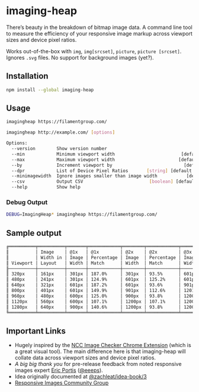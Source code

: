 # imaging-heap

There’s beauty in the breakdown of bitmap image data. A command line tool to measure the efficiency of your responsive image markup across viewport sizes and device pixel ratios.

Works out-of-the-box with `img`, `img[srcset]`, `picture`, `picture [srcset]`. Ignores `.svg` files. No support for background images (yet?).

## Installation

```sh
npm install --global imaging-heap
```

## Usage

```sh
imagingheap https://filamentgroup.com/
```

```sh
imagingheap http://example.com/ [options]

Options:
  --version        Show version number                                 [boolean]
  --min            Minimum viewport width                         [default: 320]
  --max            Maximum viewport width                        [default: 1280]
  --by             Increment viewport by                           [default: 80]
  --dpr            List of Device Pixel Ratios       [string] [default: "1,2,3"]
  --minimagewidth  Ignore images smaller than image width           [default: 5]
  --csv            Output CSV                         [boolean] [default: false]
  --help           Show help                                           [boolean]
```

### Debug Output

```sh
DEBUG=ImagingHeap* imagingheap https://filamentgroup.com/
```

## Sample output

```sh
╔══════════╤══════════╤═══════╤════════════╤════════╤════════════╤════════╤════════════╗
║          │ Image    │ @1x   │ @1x        │ @2x    │ @2x        │ @3x    │ @3x        ║
║          │ Width in │ Image │ Percentage │ Image  │ Percentage │ Image  │ Percentage ║
║ Viewport │ Layout   │ Width │ Match      │ Width  │ Match      │ Width  │ Match      ║
╟──────────┼──────────┼───────┼────────────┼────────┼────────────┼────────┼────────────╢
║ 320px    │ 161px    │ 301px │ 187.0%     │ 301px  │ 93.5%      │ 601px  │ 125.2%     ║
║ 480px    │ 241px    │ 301px │ 124.9%     │ 601px  │ 125.2%     │ 601px  │ 83.5%      ║
║ 640px    │ 321px    │ 601px │ 187.2%     │ 601px  │ 93.6%      │ 901px  │ 93.9%      ║
║ 800px    │ 401px    │ 601px │ 149.9%     │ 901px  │ 112.6%     │ 1201px │ 100.1%     ║
║ 960px    │ 480px    │ 600px │ 125.0%     │ 900px  │ 93.8%      │ 1200px │ 83.3%      ║
║ 1120px   │ 560px    │ 600px │ 107.1%     │ 1200px │ 107.1%     │ 1200px │ 71.4%      ║
║ 1280px   │ 640px    │ 900px │ 140.6%     │ 1200px │ 93.8%      │ 1200px │ 62.5%      ║
╚══════════╧══════════╧═══════╧════════════╧════════╧════════════╧════════╧════════════╝
```

## Important Links

* Hugely inspired by the [NCC Image Checker Chrome Extension](https://github.com/nccgroup/image-checker) (which is a great visual tool). The main difference here is that imaging-heap will collate data across viewport sizes and device pixel ratios.
* _A big big thank you_ for pre-release feedback from noted responsive images expert [Eric Portis](https://ericportis.com/) ([@eeeps](https://github.com/eeeps/)).
* Idea originally documented at [@zachleat/idea-book/3](https://github.com/zachleat/idea-book/issues/3)
* [Responsive Images Community Group](https://responsiveimages.org/)
